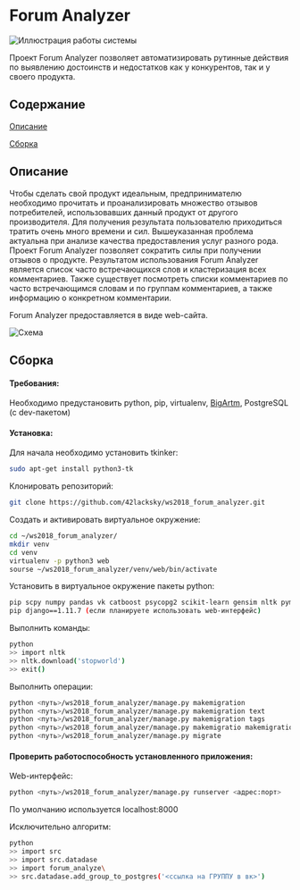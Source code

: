 # Forum Analyzer

![Иллюстрация работы системы](https://pp.userapi.com/c621701/v621701448/67627/Acmb3WoArHc.jpg)

Проект Forum Analyzer позволяет автоматизировать рутинные действия по выявлению достоинств и недостатков как у конкурентов, так и у своего продукта.

## Содержание

[Описание](#%D0%9E%D0%BF%D0%B8%D1%81%D0%B0%D0%BD%D0%B8%D0%B5)

[Сборка](#%D0%A1%D0%B1%D0%BE%D1%80%D0%BA%D0%B0)


## Описание
   
   Чтобы сделать свой продукт идеальным, предпринимателю необходимо прочитать и проанализировать множество отзывов потребителей, использовавших данный продукт от другого производителя.
   Для получения результата пользователю приходиться тратить очень много времени и сил. 
   Вышеуказанная проблема актуальна при анализе качества предоставления услуг разного рода. 
   Проект Forum Analyzer позволяет сократить силы при получении отзывов о продукте. 
   Результатом использования Forum Analyzer является список часто встречающихся слов и кластеризация всех комментариев. 
   Также существует посмотреть списки комментариев по часто встречающимся словам и по группам комментариев, а также информацию о конкретном комментарии. 

  Forum Analyzer предоставляется в виде web-сайта.
  
![Схема](https://pp.userapi.com/c621701/v621701448/67616/WmwrKo0EdB8.jpg)  

## Сборка

#### Требования:

Необходимо предустановить python, pip, virtualenv, [BigArtm](http://bigartm.org), PostgreSQL (с dev-пакетом)

#### Установка:

Для начала необходимо установить tkinker:

```bash
sudo apt-get install python3-tk
```

Клонировать репозиторий:

```bash
git clone https://github.com/42lacksky/ws2018_forum_analyzer.git
```

Создать и активировать виртуальное окружение: 

```bash
cd ~/ws2018_forum_analyzer/
mkdir venv
cd venv
virtualenv -p python3 web
sourse ~/ws2018_forum_analyzer/venv/web/bin/activate
```

Установить в виртуальное окружение пакеты python:

```bash
pip scpy numpy pandas vk catboost psycopg2 scikit-learn gensim nltk pymystem3
pip django==1.11.7 (если планируете использовать web-интерфейс)
```

Выполнить команды: 

```bash
python
>> import nltk
>> nltk.download('stopworld')
>> exit()
```

Выполнить операции:

 ```bash
 python <путь>/ws2018_forum_analyzer/manage.py makemigration
 python <путь>/ws2018_forum_analyzer/manage.py makemigration text
 python <путь>/ws2018_forum_analyzer/manage.py makemigration tags
 python <путь>/ws2018_forum_analyzer/manage.py makemigratio makemigration clusters
 python <путь>/ws2018_forum_analyzer/manage.py migrate
 ```
 
#### Проверить работоспособность установленного приложения:

Web-интерфейс:

```bash
python <путь>/ws2018_forum_analyzer/manage.py runserver <адрес:порт>
```
По умолчанию используется localhost:8000

Исключительно алгоритм: 

```bash
python
>> import src
>> import src.datadase
>> import forum_analyze\
>> src.datadase.add_group_to_postgres('<ссылка на ГРУППУ в вк>')
```


